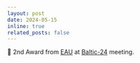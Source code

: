 ```yaml
---
layout: post
date: 2024-05-15
inline: true
related_posts: false
---
```


🎉 2nd Award from <a href='https://www.uroweb.org/'>EAU</a> at <a href='https://baltic.uroweb.org/'>Baltic-24</a> meeting.